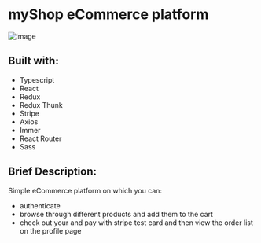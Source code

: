 # myShop eCommerce platform

![image](https://user-images.githubusercontent.com/94398533/156904037-be6ddf31-8235-4814-ae94-0b513b003771.png)

## Built with:

- Typescript
- React
- Redux
- Redux Thunk
- Stripe
- Axios
- Immer
- React Router
- Sass

## Brief Description:

Simple eCommerce platform on which you can:
 - authenticate
 - browse through different products and add them to the cart
 - check out your and pay with stripe test card and then view the order list on the profile page

